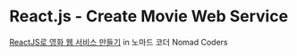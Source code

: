 # React.js - Create Movie Web Service
[ReactJS로 영화 웹 서비스 만들기](https://nomadcoders.co/react-for-beginners/lobby)
in 노마드 코더 Nomad Coders

